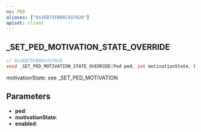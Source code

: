 ```yaml
---
ns: PED
aliases: ["0x2EB75FB86C41F026"]
apiset: client
---
```

## _SET_PED_MOTIVATION_STATE_OVERRIDE

```c
// 0x2EB75FB86C41F026
void _SET_PED_MOTIVATION_STATE_OVERRIDE(Ped ped, int motivationState, BOOL enabled);
```

motivationState: see _SET_PED_MOTIVATION

## Parameters
* **ped**:
* **motivationState**:
* **enabled**: